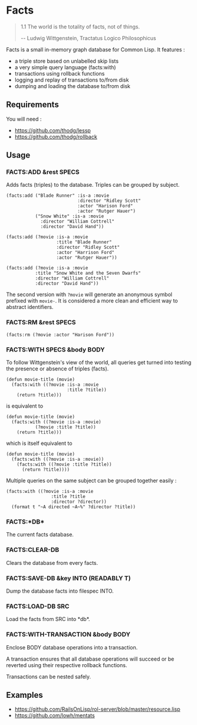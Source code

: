 Facts
=====

> 1.1 The world is the totality of facts, not of things.
>
> --  Ludwig Wittgenstein, Tractatus Logico Philosophicus

Facts is a small in-memory graph database for Common Lisp.
It features :
* a triple store based on unlabelled skip lists
* a very simple query language (facts:with)
* transactions using rollback functions
* logging and replay of transactions to/from disk
* dumping and loading the database to/from disk


Requirements
------------

You will need :
* https://github.com/thodg/lessp
* https://github.com/thodg/rollback


Usage
-----

### FACTS:ADD &rest SPECS
Adds facts (triples) to the database. Triples can be grouped by subject.

```common-lisp
(facts:add ("Blade Runner" :is-a :movie
                           :director "Ridley Scott"
                           :actor "Harison Ford"
                           :actor "Rutger Hauer")
           ("Snow White" :is-a :movie
	   	  	 :director "William Cottrell"
			 :director "David Hand"))
```

```common-lisp
(facts:add (?movie :is-a :movie
                   :title "Blade Runner"
                   :director "Ridley Scott"
                   :actor "Harrison Ford"
                   :actor "Rutger Hauer"))

(facts:add (?movie :is-a :movie
	   	   :title "Snow White and the Seven Dwarfs"
	   	   :director "William Cottrell"
		   :director "David Hand"))
```

The second version with `?movie` will generate an anonymous symbol prefixed with `movie-`.
It is considered a more clean and efficient way to abstract identifiers.

### FACTS:RM &rest SPECS
```common-lisp
(facts:rm (?movie :actor "Harison Ford"))
```

### FACTS:WITH SPECS &body BODY

To follow Wittgenstein's view of the world, all queries get turned into
testing the presence or absence of triples (facts).

```common-lisp
(defun movie-title (movie)
  (facts:with ((?movie :is-a :movie
    	               :title ?title))
    (return ?title)))
```

is equivalent to

```common-lisp
(defun movie-title (movie)
  (facts:with ((?movie :is-a :movie)
  	       (?movie :title ?title))
    (return ?title)))
```

which is itself equivalent to

```common-lisp
(defun movie-title (movie)
  (facts:with ((?movie :is-a :movie))
    (facts:with ((?movie :title ?title))
      (return ?title))))
```

Multiple queries on the same subject can be grouped together easily :

```common-lisp
(facts:with ((?movie :is-a :movie
	    	     :title ?title
	    	     :director ?director))
  (format t "~A directed ~A~%" ?director ?title))
```

### FACTS:\*DB\*
The current facts database.

### FACTS:CLEAR-DB
Clears the database from every facts.

### FACTS:SAVE-DB &key INTO (READABLY T)
Dump the database facts into filespec INTO.

### FACTS:LOAD-DB SRC
Load the facts from SRC into \*db\*.

### FACTS:WITH-TRANSACTION &body BODY
Enclose BODY database operations into a transaction.

A transaction ensures that all database operations will succeed or be
reverted using their respective rollback functions.

Transactions can be nested safely.

Examples
--------

* https://github.com/RailsOnLisp/rol-server/blob/master/resource.lisp
* https://github.com/lowh/mentats

